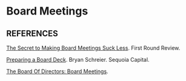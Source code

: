 ---
---

Board Meetings
==============

## REFERENCES

[The Secret to Making Board Meetings Suck Less](http://firstround.com/review/The-Secret-to-Making-Board-Meetings-Suck-Less/). First Round Review.

[Preparing a Board Deck](https://www.sequoiacap.com/article/preparing-a-board-deck/). Bryan Schreier. Sequoia Capital.

[The Board Of Directors: Board Meetings](http://avc.com/2012/04/the-board-of-directors-board-meetings/).